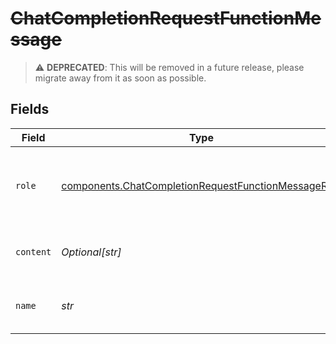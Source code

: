 # ~~ChatCompletionRequestFunctionMessage~~

> :warning: **DEPRECATED**: This will be removed in a future release, please migrate away from it as soon as possible.


## Fields

| Field                                                                                                                      | Type                                                                                                                       | Required                                                                                                                   | Description                                                                                                                |
| -------------------------------------------------------------------------------------------------------------------------- | -------------------------------------------------------------------------------------------------------------------------- | -------------------------------------------------------------------------------------------------------------------------- | -------------------------------------------------------------------------------------------------------------------------- |
| `role`                                                                                                                     | [components.ChatCompletionRequestFunctionMessageRole](../../models/components/chatcompletionrequestfunctionmessagerole.md) | :heavy_check_mark:                                                                                                         | The role of the messages author, in this case `function`.                                                                  |
| `content`                                                                                                                  | *Optional[str]*                                                                                                            | :heavy_check_mark:                                                                                                         | The contents of the function message.                                                                                      |
| `name`                                                                                                                     | *str*                                                                                                                      | :heavy_check_mark:                                                                                                         | The name of the function to call.                                                                                          |